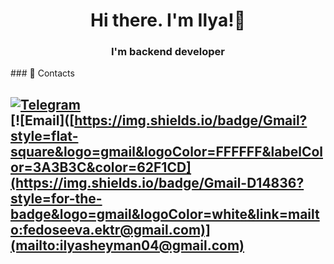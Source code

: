 <h1 align="center">Hi there. I'm Ilya!👋</h1>
<h3 align="center">I'm backend developer</h3>
### 🔗 Contacts 

[![Telegram](https://img.shields.io/badge/Telegram-2CA5E0?style=for-the-badge&logo=telegram&logoColor=white)](https://t.me/ssheyman)               
[![Email]([https://img.shields.io/badge/Gmail?style=flat-square&logo=gmail&logoColor=FFFFFF&labelColor=3A3B3C&color=62F1CD](https://img.shields.io/badge/Gmail-D14836?style=for-the-badge&logo=gmail&logoColor=white&link=mailto:fedoseeva.ektr@gmail.com)](mailto:ilyasheyman04@gmail.com)           
---         
